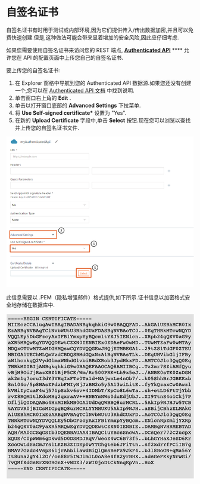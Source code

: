 # 自签名证书

自签名证书有时用于测试或内部环境,因为它们提供传入/传出数据加密,并且可以免费快速创建.但是,这种做法可能会带来显着增加的安全风险,因此应仔细考虑.

如果您需要使用自签名证书来访问您的 REST 端点, [**Authenticated API**](https://docs.appsmith.com/core-concepts/connecting-to-data-sources/authentication) \*\*\*\* 允许您在 API 的配置页面中上传您自己的自签名证书.

要上传您的自签名证书:

1. 在 Explorer 窗格中导航到您的 Authenticated API 数据源.如果您还没有创建一个,您可以在 [Authenticated API 文档](https://docs.appsmith.com/core-concepts/connecting-to-data-sources/authentication#create-authenticated-api) 中找到说明.
2. 单击窗口右上角的 **Edit** .
3. 单击以打开窗口底部的 **Advanced Settings** 下拉菜单.
4. 将 **Use Self-signed certificate\*** 设置为 "Yes".
5. 在新的 **Upload Certificate** 字段中,单击 **Select** 按钮.现在您可以浏览以查找并上传您的自签名证书文件.

![](../../.gitbook/assets/自签名证书-图1.png)

此信息需要以 .PEM（隐私增强邮件）格式提供,如下所示.证书信息以加密格式安全地存储在数据库中.

![](../../.gitbook/assets/自签名证书-图2.png)
